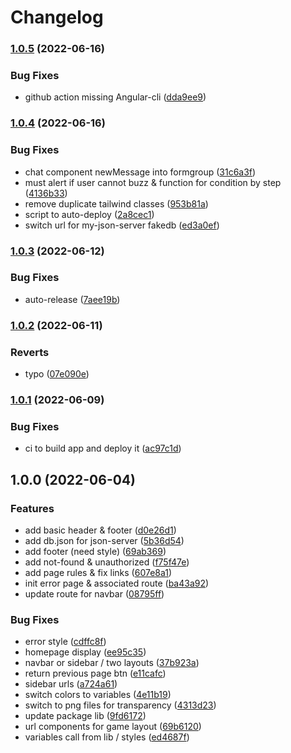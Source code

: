 # Changelog

### [1.0.5](https://www.github.com/SecretHouseGame/secrethouse-website/compare/v1.0.4...v1.0.5) (2022-06-16)


### Bug Fixes

* github action missing Angular-cli ([dda9ee9](https://www.github.com/SecretHouseGame/secrethouse-website/commit/dda9ee9ef396bea5bbbe4559807f9c5114929240))

### [1.0.4](https://www.github.com/SecretHouseGame/secrethouse-website/compare/v1.0.3...v1.0.4) (2022-06-16)


### Bug Fixes

* chat component newMessage into formgroup ([31c6a3f](https://www.github.com/SecretHouseGame/secrethouse-website/commit/31c6a3f7ca4ef4762f8e31496ce33a372f5cf618))
* must alert if user cannot buzz & function for condition by step ([4136b33](https://www.github.com/SecretHouseGame/secrethouse-website/commit/4136b33842f6a5f85b1300bfbd5ccbf099140336))
* remove duplicate tailwind classes ([953b81a](https://www.github.com/SecretHouseGame/secrethouse-website/commit/953b81aeabe8e68a255ec91f887686880e3b894b))
* script to auto-deploy ([2a8cec1](https://www.github.com/SecretHouseGame/secrethouse-website/commit/2a8cec12f4745b46ebfd1161e7c333c855dbfe63))
* switch url for my-json-server fakedb ([ed3a0ef](https://www.github.com/SecretHouseGame/secrethouse-website/commit/ed3a0ef713e0d599c6bf4307bbb8ae2a01a0b07f))

### [1.0.3](https://www.github.com/SecretHouseGame/secrethouse-website/compare/v1.0.2...v1.0.3) (2022-06-12)


### Bug Fixes

* auto-release ([7aee19b](https://www.github.com/SecretHouseGame/secrethouse-website/commit/7aee19b8569fdbbd47fe9c56acb6fddc1077b2e6))

### [1.0.2](https://www.github.com/SecretHouseGame/secrethouse-website/compare/v1.0.1...v1.0.2) (2022-06-11)


### Reverts

* typo ([07e090e](https://www.github.com/SecretHouseGame/secrethouse-website/commit/07e090ed465d9689156b2eebb96fbbf69247c66f))

### [1.0.1](https://www.github.com/SecretHouseGame/secrethouse-website/compare/v1.0.0...v1.0.1) (2022-06-09)


### Bug Fixes

* ci to build app and deploy it ([ac97c1d](https://www.github.com/SecretHouseGame/secrethouse-website/commit/ac97c1d2b29f138a57a964f62792a6e38ad64194))

## 1.0.0 (2022-06-04)


### Features

* add basic header & footer ([d0e26d1](https://www.github.com/SecretHouseGame/secrethouse-website/commit/d0e26d122a4ac25a6847439b773cfbe8e66dbb85))
* add db.json for json-server ([5b36d54](https://www.github.com/SecretHouseGame/secrethouse-website/commit/5b36d549f68ed0415f1e0f31383ed0b47b8af130))
* add footer (need style) ([69ab369](https://www.github.com/SecretHouseGame/secrethouse-website/commit/69ab3698a7d06889e791ad82c6d85db705b00b1a))
* add not-found & unauthorized ([f75f47e](https://www.github.com/SecretHouseGame/secrethouse-website/commit/f75f47e8e3f57a40314cee15fea6c7beed643c90))
* add page rules & fix links ([607e8a1](https://www.github.com/SecretHouseGame/secrethouse-website/commit/607e8a145e00cd7568e55a202a81406ee51cebaa))
* init error page & associated route ([ba43a92](https://www.github.com/SecretHouseGame/secrethouse-website/commit/ba43a9277927f91ad81bab5baa85b4c5b9226719))
* update route for navbar ([08795ff](https://www.github.com/SecretHouseGame/secrethouse-website/commit/08795ff96d94bc74ad77265375810f56c2a21638))


### Bug Fixes

* error style ([cdffc8f](https://www.github.com/SecretHouseGame/secrethouse-website/commit/cdffc8ff90ac449b429f35eb87b5d513e1c6a42e))
* homepage display ([ee95c35](https://www.github.com/SecretHouseGame/secrethouse-website/commit/ee95c35bb336ba6bf213c99c8fcf2115c9a64016))
* navbar or sidebar / two layouts ([37b923a](https://www.github.com/SecretHouseGame/secrethouse-website/commit/37b923a22756964a682a8ec05ab792949f1fb87e))
* return previous page btn ([e11cafc](https://www.github.com/SecretHouseGame/secrethouse-website/commit/e11cafcbae973dd54614409729d22439a19dc162))
* sidebar urls ([a724a61](https://www.github.com/SecretHouseGame/secrethouse-website/commit/a724a6106da479db5a41f64888b8b587ed5bd949))
* switch colors to variables ([4e11b19](https://www.github.com/SecretHouseGame/secrethouse-website/commit/4e11b196630f496b1c6d5b7d37e76c34df823b46))
* switch to png files for transparency ([4313d23](https://www.github.com/SecretHouseGame/secrethouse-website/commit/4313d238284264a3954ba09baa8bc6566f2ec77c))
* update package lib ([9fd6172](https://www.github.com/SecretHouseGame/secrethouse-website/commit/9fd6172de1422e86d168dcd69ea32c43f378bba3))
* url components for game layout ([69b6120](https://www.github.com/SecretHouseGame/secrethouse-website/commit/69b6120b8c3bdf8fca7d386f1dfcda0ed46e0400))
* variables call from lib / styles ([ed4687f](https://www.github.com/SecretHouseGame/secrethouse-website/commit/ed4687f230941084064904defbd3ba00f8930bd0))
